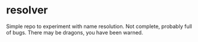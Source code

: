 # resolver

Simple repo to experiment with name resolution.
Not complete, probably full of bugs. 
There may be dragons, you have been warned. 
